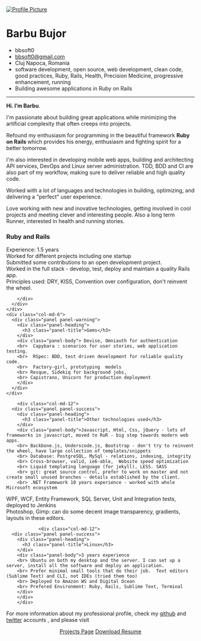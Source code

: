 


<div class="container">
    <div class="col-md-3 vcenter">
        <a href="#">
            <img src="{{ site.baseurl }}/img/bbsmall.jpg" alt="Profile Picture">
          </a>
    </div>
        <div id="short-description" class=" col-xs-6 vcenter">
            <h1>Barbu Bujor</h1>
            <ul class="fa-ul">
              <li><i class="fa-li fa fa-user" title="nick"></i>bbsoft0</li>
              <li><a href="mailto:pragtob@gmail.com"><i class="fa fa-li fa-envelope" title="Email"></i> bbsoft0@gmail.com</a></li>
              <li><i class="fa-li fa fa-home" title="Location"></i> Cluj Napoca, Romania</li>
              <li><i class="fa fa-li fa-heart" title="Passionate about"></i> software development, open source, web development, clean code, good practices,  Ruby, Rails, Health, Precision Medicine,  progressive enhancement, running </li>
              <li><i class="fa fa-li fa-suitcase" title="Work Status"></i> Building awesome applications in Ruby on Rails</li>
            </ul>
        </div>
</div>

<hr >



<b>Hi. I’m Barbu</b>.
<p>
I'm passionate about building great applications while minimizing the artificial complexity that often creeps into projects.  </p>

<p>
Refound my enthusiasm for programming in the beautiful framework <b>Ruby on Rails </b>
 which provides his energy, enthusiasm and fighting spirit for a better tomorrow.</p>
  I'm also interested in
developing mobile web apps, building and architecting API services, DevOps and
Linux server administration. TDD, BDD and CI are also part of my workflow,
making sure to deliver reliable and high quality code.
<p>
Worked with a lot of languages and technologies  in building, optimizing, and delivering a "perfect" user experience. </p>
<p>
Love working with new and inovative
technologies, getting involved in cool projects and meeting clever and
interesting people.
Also a long term Runner, interested in health and running stories.
</p>



<div class="container">

  <div class="row">
    <div class="col-md-6">
      <div class="panel panel-info">
        <div class="panel-heading">
          <h3 class="panel-title">Ruby and Rails</h3>
        </div>
        <div class="panel-body">Experience: 1.5 years
        <br> Worked for different projects including one startup
        <br> Submitted some contributions to an open development project.
        <br> Worked in the full stack -  develop, test, deploy and maintain a quality Rails app.
        <br> Principles used: DRY, KISS, Convention over configuration, don't reinvent the wheel.


        </div>
      </div>
    </div>
    <div class="col-md-6">
      <div class="panel panel-warning">
        <div class="panel-heading">
          <h3 class="panel-title">Gems</h3>
        </div>
        <div class="panel-body"> Devise, Omniauth for authentication
        <br>  Capybara : scenarios for user stories, web application testing.
        <br>  RSpec: BDD, test driven development for reliable quality code.
        <br>  Factory-girl, prototyping  models
        <br> Resque, Sidekiq for background jobs,
        <br> Capistrano, Unicorn for production deployment
        </div>
      </div>
    </div>

        <div class="col-md-12">
      <div class="panel panel-success">
        <div class="panel-heading">
          <h3 class="panel-title">Other technologies used</h3>
        </div>
        <div class="panel-body">Javascript, Html, Css, jQuery - lots of frameworks in javascript, moved to RoR - big step towards modern web apps.
        <br> Backbone.js, Underscode.js, Bootstrap - don't try to reinvent the wheel, have large collection of templates/snippets
        <br> Database: PostgreSQL, MySql - relations, indexing, integrity
        <br> Cross-browser, valid, ie6-able,  Website speed optimization
        <br> Liquid templating language (for jekyll), LESS. SASS
        <br> git: great source control, prefer to work on master and not create small unused branches - details established by the client.
        <br> .NET Framework 10 years experience - worked with whole  Microsoft ecosystem
  WPF, WCF, Entity Framework, SQL Server, Unit and Integration tests, deployed to Jenkins
        <br> Photoshop, Gimp: can do some decent image transparency, gradients, layouts in these editors.
        </div>
        </div>
        </div>

                <div class="col-md-12">
      <div class="panel panel-success">
        <div class="panel-heading">
          <h3 class="panel-title">Linux</h3>
        </div>
        <div class="panel-body">3 years experience
        <br> Ubuntu on both my desktop and the server. I can set up a server, install all the software and deploy an application.
        <br> Prefer minimal small tools that do their job.  Text editors (Sublime Text) and CLI, not IDEs (tried them too)
        <br> Deployed to Amazon WS and Digital Ocean
        <br> Prefered Environment: Ruby, Rails, Sublime Text, Terminal
        </div>
        </div>
        </div>


</div>


<p>For more information about my professional profile, check my
<a href="https://github.com/bbsoft0">github</a> and
<a href="https://twitter.com/BarbuBujor">twitter</a> accounts , and please visit <br>
<div style="text-align: center">
    <a href="{{ site.baseurl }}/portfolio" class="btn btn-default">Projects Page</a>
        <a href="{{ site.baseurl }}/resume.pdf" class="btn btn-default">Download Resume</a>
</div>
</p>

